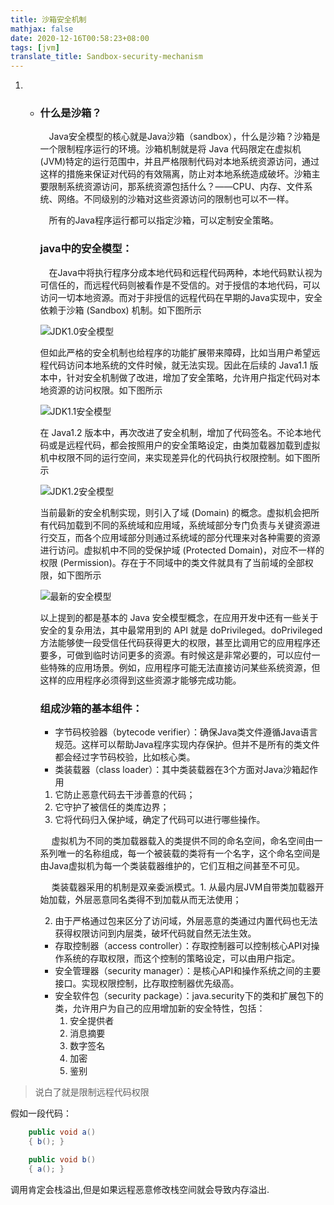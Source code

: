 ```yaml
---
title: 沙箱安全机制
mathjax: false
date: 2020-12-16T00:58:23+08:00
tags: [jvm]
translate_title: Sandbox-security-mechanism
---
```


1. - ### 什么是沙箱？

      Java安全模型的核心就是Java沙箱（sandbox），什么是沙箱？沙箱是一个限制程序运行的环境。沙箱机制就是将 Java 代码限定在虚拟机(JVM)特定的运行范围中，并且严格限制代码对本地系统资源访问，通过这样的措施来保证对代码的有效隔离，防止对本地系统造成破坏。沙箱主要限制系统资源访问，那系统资源包括什么？——CPU、内存、文件系统、网络。不同级别的沙箱对这些资源访问的限制也可以不一样。

        所有的Java程序运行都可以指定沙箱，可以定制安全策略。

     

     ### java中的安全模型：

      在Java中将执行程序分成本地代码和远程代码两种，本地代码默认视为可信任的，而远程代码则被看作是不受信的。对于授信的本地代码，可以访问一切本地资源。而对于非授信的远程代码在早期的Java实现中，安全依赖于沙箱 (Sandbox) 机制。如下图所示

     ![JDK1.0安全模型](https://cdn.jsdelivr.net/gh/kayleh/cdn4/沙箱安全机制/1095776-20180111144130504-757642373.gif)

     但如此严格的安全机制也给程序的功能扩展带来障碍，比如当用户希望远程代码访问本地系统的文件时候，就无法实现。因此在后续的 Java1.1 版本中，针对安全机制做了改进，增加了安全策略，允许用户指定代码对本地资源的访问权限。如下图所示

     ![JDK1.1安全模型](D:\Blog\source\_posts\沙箱安全机制\1095776-20180111144207051-1274870859.gif)

     在 Java1.2 版本中，再次改进了安全机制，增加了代码签名。不论本地代码或是远程代码，都会按照用户的安全策略设定，由类加载器加载到虚拟机中权限不同的运行空间，来实现差异化的代码执行权限控制。如下图所示

     ![JDK1.2安全模型](D:\Blog\source\_posts\沙箱安全机制\1095776-20180111144239051-1741250711.gif)

     当前最新的安全机制实现，则引入了域 (Domain) 的概念。虚拟机会把所有代码加载到不同的系统域和应用域，系统域部分专门负责与关键资源进行交互，而各个应用域部分则通过系统域的部分代理来对各种需要的资源进行访问。虚拟机中不同的受保护域 (Protected Domain)，对应不一样的权限 (Permission)。存在于不同域中的类文件就具有了当前域的全部权限，如下图所示

     ![最新的安全模型](D:\Blog\source\_posts\沙箱安全机制\1095776-20180111144309176-1047557575.gif)

     以上提到的都是基本的 Java 安全模型概念，在应用开发中还有一些关于安全的复杂用法，其中最常用到的 API 就是 doPrivileged。doPrivileged 方法能够使一段受信任代码获得更大的权限，甚至比调用它的应用程序还要多，可做到临时访问更多的资源。有时候这是非常必要的，可以应付一些特殊的应用场景。例如，应用程序可能无法直接访问某些系统资源，但这样的应用程序必须得到这些资源才能够完成功能。

     

     ### 组成沙箱的基本组件：

     - 字节码校验器（bytecode verifier）：确保Java类文件遵循Java语言规范。这样可以帮助Java程序实现内存保护。但并不是所有的类文件都会经过字节码校验，比如核心类。
     - 类装载器（class loader）：其中类装载器在3个方面对Java沙箱起作用

     1. 它防止恶意代码去干涉善意的代码；
     2. 它守护了被信任的类库边界；
     3. 它将代码归入保护域，确定了代码可以进行哪些操作。

          虚拟机为不同的类加载器载入的类提供不同的命名空间，命名空间由一系列唯一的名称组成，每一个被装载的类将有一个名字，这个命名空间是由Java虚拟机为每一个类装载器维护的，它们互相之间甚至不可见。

      	类装载器采用的机制是双亲委派模式。1. 从最内层JVM自带类加载器开始加载，外层恶意同名类得不到加载从而无法使用；

     2. 由于严格通过包来区分了访问域，外层恶意的类通过内置代码也无法获得权限访问到内层类，破坏代码就自然无法生效。

     - 存取控制器（access controller）：存取控制器可以控制核心API对操作系统的存取权限，而这个控制的策略设定，可以由用户指定。
     - 安全管理器（security manager）：是核心API和操作系统之间的主要接口。实现权限控制，比存取控制器优先级高。
     - 安全软件包（security package）：java.security下的类和扩展包下的类，允许用户为自己的应用增加新的安全特性，包括：
       1. 安全提供者
       2. 消息摘要
       3. 数字签名
       4. 加密
       5. 鉴别

> 说白了就是限制远程代码权限

假如一段代码：

```java
	public void a()
    { b(); }

    public void b()
    { a(); }
```

调用肯定会栈溢出,但是如果远程恶意修改栈空间就会导致内存溢出.
